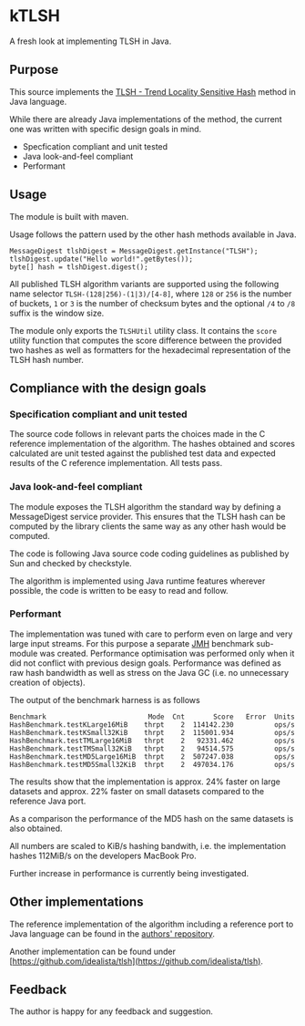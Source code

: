 # kTLSH
A fresh look at implementing TLSH in Java.

## Purpose
This source implements the [TLSH - Trend Locality Sensitive Hash](https://github.com/trendmicro/tlsh) method in Java language.

While there are already Java implementations of the method, the current one was written with specific design goals in mind.
- Specfication compliant and unit tested
- Java look-and-feel compliant
- Performant

## Usage
The module is built with maven.

Usage follows the pattern used by the other hash methods available in Java.

```
MessageDigest tlshDigest = MessageDigest.getInstance("TLSH");
tlshDigest.update("Hello world!".getBytes());
byte[] hash = tlshDigest.digest();
```

All published TLSH algorithm variants are supported using the following name selector `TLSH-(128|256)-(1|3)/[4-8]`, where `128` or `256` is the number of buckets, `1` or `3`  is the number of checksum bytes and the optional `/4` to `/8` suffix is the window size.

The module only exports the `TLSHUtil` utility class. It contains the  `score` utility function that computes the score difference between the provided two hashes as well as formatters for the hexadecimal representation of the TLSH hash number.

## Compliance with the design goals
### Specification compliant and unit tested
The source code follows in relevant parts the choices made in the C reference implementation of the algorithm. The hashes obtained and scores calculated are unit tested against the published test data and expected results of the C reference implementation. All tests pass.

### Java look-and-feel compliant
The module exposes the TLSH algorithm the standard way by defining a MessageDigest service provider. This ensures that the TLSH hash can be computed by the library clients the same way as any other hash would be computed. 

The code is following Java source code coding guidelines as published by Sun and checked by checkstyle.

The algorithm is implemented using Java runtime features wherever possible, the code is written to be easy to read and follow.

### Performant
The implementation was tuned with care to perform even on large and very large input streams. For this purpose a separate [JMH](https://openjdk.java.net/projects/code-tools/jmh/) benchmark sub-module was created.
Performance optimisation was performed only when it did not conflict with previous design goals.
Performance was defined as raw hash bandwidth as well as stress on the Java GC (i.e. no unnecessary creation of objects).

The output of the benchmark harness is as follows

```
Benchmark                         Mode  Cnt       Score   Error  Units
HashBenchmark.testKLarge16MiB    thrpt    2  114142.230          ops/s
HashBenchmark.testKSmall32KiB    thrpt    2  115001.934          ops/s
HashBenchmark.testTMLarge16MiB   thrpt    2   92331.462          ops/s
HashBenchmark.testTMSmall32KiB   thrpt    2   94514.575          ops/s
HashBenchmark.testMD5Large16MiB  thrpt    2  507247.038          ops/s
HashBenchmark.testMD5Small32KiB  thrpt    2  497034.176          ops/s
```
The results show that the implementation is approx. 24% faster on large datasets and approx. 22% faster on small datasets compared to the reference Java port.

As a comparison the performance of the MD5 hash on the same datasets is also obtained.

All numbers are scaled to KiB/s hashing bandwith, i.e. the implementation hashes 112MiB/s on the developers MacBook Pro.

Further increase in performance is currently being investigated.

## Other implementations
The reference implementation of the algorithm including a reference port to Java language can be found in the [authors' repository](https://github.com/trendmicro/tlsh).

Another implementation can be found under [https://github.com/idealista/tlsh](https://github.com/idealista/tlsh).


## Feedback
The author is happy for any feedback and suggestion.

